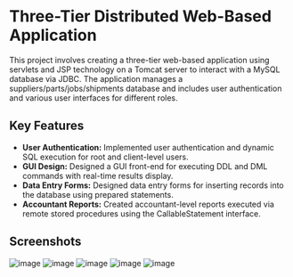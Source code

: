 # Three-Tier Distributed Web-Based Application

This project involves creating a three-tier web-based application using servlets and JSP technology on a Tomcat server to interact with a MySQL database via JDBC. The application manages a suppliers/parts/jobs/shipments database and includes user authentication and various user interfaces for different roles.

## Key Features
- **User Authentication:** Implemented user authentication and dynamic SQL execution for root and client-level users.
- **GUI Design:** Designed a GUI front-end for executing DDL and DML commands with real-time results display.
- **Data Entry Forms:** Designed data entry forms for inserting records into the database using prepared statements.
- **Accountant Reports:** Created accountant-level reports executed via remote stored procedures using the CallableStatement interface.

## Screenshots
![image](https://github.com/user-attachments/assets/2ebccb00-73cb-49e5-a93a-7f741a6d6025)
![image](https://github.com/user-attachments/assets/11c23a0f-4b90-4a52-8d08-8c5eaa9e70a7)
![image](https://github.com/user-attachments/assets/19471560-db3f-4199-9781-0f93e9860b2e)
![image](https://github.com/user-attachments/assets/8b5f6f39-b5dd-4ed3-8ef6-be58c43ad6c7)
![image](https://github.com/user-attachments/assets/9d02ced8-0455-4f2d-a79b-bf54301fc683)



